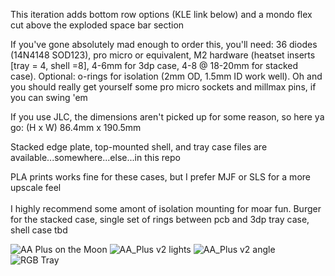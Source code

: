 This iteration adds bottom row options (KLE link below) and a mondo flex cut above the exploded space bar section

If you've gone absolutely mad enough to order this, you'll need: 36 diodes (14N4148 SOD123), pro micro or equivalent, M2 hardware (heatset inserts [tray = 4, shell =8], 4-6mm for 3dp case, 4-8 @ 18-20mm for stacked case). Optional: o-rings for isolation (2mm OD, 1.5mm ID work well). Oh and you should really get yourself some pro micro sockets and millmax pins, if you can swing 'em

If you use JLC, the dimensions aren't picked up for some reason, so here ya go: (H x W) 86.4mm x 190.5mm

Stacked edge plate, top-mounted shell, and tray case files are available...somewhere...else...in this repo

PLA prints works fine for these cases, but I prefer MJF or SLS for a more upscale feel
<br />
<br/>
I highly recommend some amont of isolation mounting for moar fun. Burger for the stacked case, single set of rings between pcb and 3dp tray case, shell case tbd

![AA Plus on the Moon](https://user-images.githubusercontent.com/69826495/190079420-76a7e22c-5dce-4041-8401-4c8c0386efc1.JPG)
![AA_Plus v2 lights](https://user-images.githubusercontent.com/69826495/163284869-7f7f8d73-4db2-46bc-86d3-8177039e06ae.jpg)
![AA_Plus v2 angle](https://user-images.githubusercontent.com/69826495/163284863-db19648b-e60c-46e3-86d4-a223c2035fd7.JPG)
![RGB Tray](https://user-images.githubusercontent.com/69826495/205992837-4c4bdaf7-59b6-4624-a0e7-64e055d300af.jpeg)
